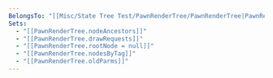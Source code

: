 ```yaml
---
BelongsTo: "[[Misc/State Tree Test/PawnRenderTree/PawnRenderTree|PawnRenderTree]]"
Sets:
  - "[[PawnRenderTree.nodeAncestors]]"
  - "[[PawnRenderTree.drawRequests]]"
  - "[[PawnRenderTree.rootNode = null]]"
  - "[[PawnRenderTree.nodesByTag]]"
  - "[[PawnRenderTree.oldParms]]"
---
```

